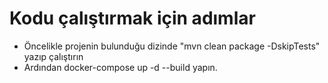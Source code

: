 # Kodu çalıştırmak için adımlar
- Öncelikle projenin bulunduğu dizinde "mvn clean package -DskipTests" yazıp çalıştırın
- Ardından docker-compose up -d --build yapın.